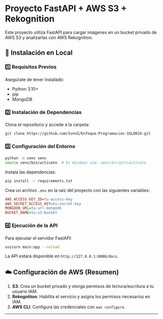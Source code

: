 # Proyecto FastAPI + AWS S3 + Rekognition

Este proyecto utiliza FastAPI para cargar imágenes en un bucket privado de AWS S3 y analizarlas con AWS Rekognition.

## 🚀 Instalación en Local

### 1️⃣ Requisitos Previos

Asegúrate de tener instalado:

- Python 3.10+
- pip
- MongoDB

### 2️⃣ Instalación de Dependencias

Clona el repositorio y accede a la carpeta:

```bash
git clone https://github.com/IvnnZ/Enfoque-Programacion-IGL0024.git
```

### 3️⃣ Configuración del Entorno

```bash
python -m venv venv
source venv/bin/activate  # En Windows usa: venv\Scripts\activate
```

Instala las dependencias:

```bash
pip install -r requirements.txt
```

Crea un archivo `.env` en la raíz del proyecto con las siguientes variables:

```ini
AWS_ACCESS_KEY_ID=tu-access-key
AWS_SECRET_ACCESS_KEY=tu-secret-key
MONGODB_URL=tu-url-mongodb
BUCKET_NAME=tu-s3-bucket
```

### 4️⃣ Ejecución de la API

Para ejecutar el servidor FastAPI:

```bash
uvicorn main:app --reload
```

La API estará disponible en `http://127.0.0.1:8000/docs`.

## ☁️ Configuración de AWS (Resumen)

1. **S3**: Crea un bucket privado y otorga permisos de lectura/escritura a tu usuario IAM.
2. **Rekognition**: Habilita el servicio y asigna los permisos necesarios en IAM.
3. **AWS CLI**: Configura las credenciales con `aws configure`.

---
